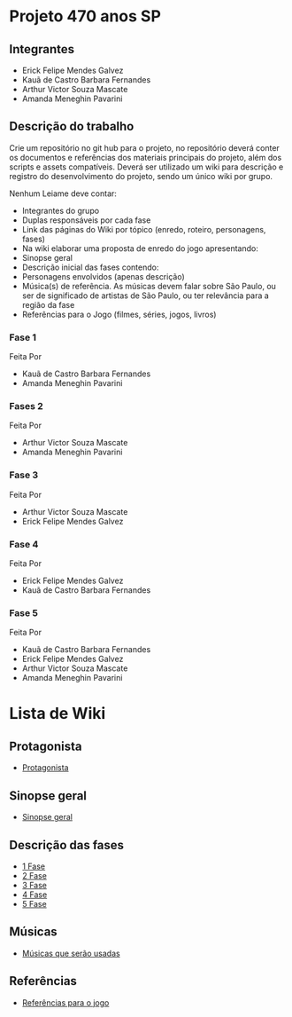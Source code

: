 # Projeto 470 anos SP

## Integrantes
- Erick Felipe Mendes Galvez
- Kauã de Castro Barbara Fernandes
- Arthur Victor Souza Mascate
- Amanda Meneghin Pavarini

## Descrição do trabalho
Crie um repositório no git hub para o projeto, no repositório deverá conter os documentos e referências dos materiais principais do projeto, além dos scripts e assets compatíveis. Deverá ser utilizado um wiki para descrição e registro do desenvolvimento do projeto, sendo um único wiki por grupo.

Nenhum Leiame deve contar:

- Integrantes do grupo
- Duplas responsáveis ​​por cada fase
- Link das páginas do Wiki por tópico (enredo, roteiro, personagens, fases)
- Na wiki elaborar uma proposta de enredo do jogo apresentando:
- Sinopse geral
- Descrição inicial das fases contendo:
- Personagens envolvidos (apenas descrição)
- Música(s) de referência. As músicas devem falar sobre São Paulo, ou ser de significado de artistas de São Paulo, ou ter relevância para a região da fase
- Referências para o Jogo (filmes, séries, jogos, livros)

### Fase 1
Feita Por 
- Kauã de Castro Barbara Fernandes
- Amanda Meneghin Pavarini
### Fases 2
Feita Por
- Arthur Victor Souza Mascate
- Amanda Meneghin Pavarini 
### Fase 3
Feita Por
- Arthur Victor Souza Mascate
- Erick Felipe Mendes Galvez
### Fase 4
Feita Por
- Erick Felipe Mendes Galvez
- Kauã de Castro Barbara Fernandes
### Fase 5 
Feita Por
- Kauã de Castro Barbara Fernandes
- Erick Felipe Mendes Galvez
- Arthur Victor Souza Mascate
- Amanda Meneghin Pavarini

# Lista de Wiki

## Protagonista
- <a href="https://github.com/Amanda-Meneghin/470-Jogo/wiki/Protagonista">Protagonista</a>

## Sinopse geral
- <a href="https://github.com/Amanda-Meneghin/470-Jogo/wiki/Sinopse-geral">Sinopse geral</a>

## Descrição das fases
- <a href="https://github.com/Amanda-Meneghin/470-Jogo/wiki/1-Fase">1 Fase</a>
- <a href="https://github.com/Amanda-Meneghin/470-Jogo/wiki/2-Fase">2 Fase</a>
- <a href="https://github.com/Amanda-Meneghin/470-Jogo/wiki/3-Fase">3 Fase</a>
- <a href="https://github.com/Amanda-Meneghin/470-Jogo/wiki/4-Fase">4 Fase</a>
- <a href="https://github.com/Amanda-Meneghin/470-Jogo/wiki/5-Fase">5 Fase</a>

## Músicas
- <a href="https://github.com/Amanda-Meneghin/470-Jogo/wiki/M%C3%BAsicas-que-ser%C3%A3o-usadas">Músicas que serão usadas</a>

## Referências
- <a href="https://github.com/Amanda-Meneghin/470-Jogo/wiki/Refer%C3%AAncias-para-o-jogo">Referências para o jogo</a>
